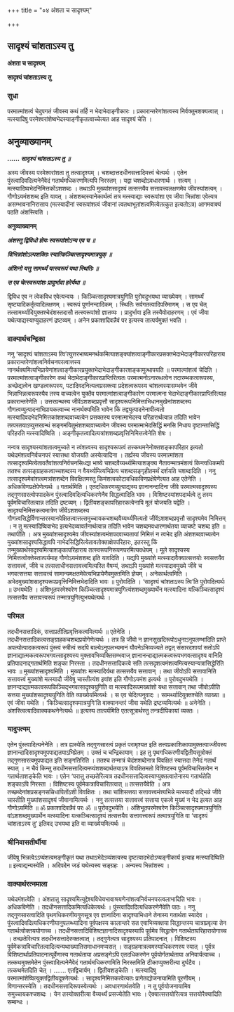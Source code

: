 +++
title = "०४ अंशता च सादृश्यम्"

+++


## सादृश्यं चांशताऽस्य तु

**अंशता च सादृश्यम्**

**सादृश्यं चांशताऽस्य तु**

### **सुधा**

परमात्मांशत्वं चेदुपगतं जीवस्य कथं तर्हि न भेदाभेदाङ्गीकारः । प्रकारान्तरेणांशत्वस्य निर्वक्तुमशक्यत्वात् । मत्स्यादिषु परमेश्वरांशेष्वभेदस्याङ्गीकृतत्वाच्चेत्यत आह सादृश्यं चेति ।

## **अनुव्याख्यानम्**

***...... सादृश्यं चांशताऽस्य तु ॥***

अस्य जीवस्य परमेश्वरांशता तु तत्सादृश्यम् । चशब्दात्तदधीनसत्तादिमत्त्वं चेत्यर्थः । एतेन पुंस्त्वादिवदित्यनेनैवेदं गतार्थमधिकरणमित्यपि निरस्तम् । यद्वा चशब्दोऽवधारणार्थः । सत्यम् । मत्स्यादिष्वभेदनिमित्तकोंऽशशब्दः । तथाऽपि मुख्यांशसादृश्यं तत्सत्तयैव सत्तावत्त्वलक्षणमेव जीवस्यांशत्वम् । गौणोऽयमंशशब्द इति यावत् । अंशशब्दस्यानेकार्थत्वं तत्र मत्स्याद्याः स्वरूपांशा एव जीवा भिन्नांशा एवेत्यत्र असम्भावनानिरासाय (मत्स्यादीनां स्वरूपांशत्वं जीवानां त्वतथाभूतांशत्वमित्येतत्कुत इत्यतोऽत्र) आगमवाक्यं पठति अंशस्त्विति ।

**अनुव्याख्यानम्**

***अंशस्तु द्विविधो ज्ञेयः स्वरूपांशोऽन्य एव च ॥***

***विभिन्नांशोऽल्पशक्तिः स्यात्किञ्चित्सादृश्यमात्रयुक् ॥***

***अंशिनो यत्तु सामर्थ्यं यत्स्वरूपं यथा स्थितिः ॥***

***स एव चेत्स्वरूपांशः प्रादुर्भावा हरेर्यथा ॥***

द्विविध एव न त्वेकविध एवेत्यन्वयः । किञ्चित्सादृश्यमात्रयुगिति पुरोवदुभयथा व्याख्येयम् । सामर्थ्यं सृष्ट्यादिकर्तृत्वादिलक्षणम् । स्वरूपं पूर्णानन्दादिकम् । स्थितिः सर्वगतत्वादिपरिमाणम् । स एव चेत् तत्सामर्थ्यादियुक्तश्चेदंशस्तदासौ तत्स्वरूपांशो ज्ञातव्यः । प्रादुर्भावा इति तस्यैवोदाहरणम् । एवं जीवा यथेत्याद्यस्याप्युदाहरणं द्रष्टव्यम् । अनेन प्रकाशादिवन्नैवं पर इत्यस्य तात्पर्यमुक्तं भवति ।

### **वाक्यार्थचन्द्रिका**

ननु ‘सादृश्यं चांशताऽस्य त्वि’त्युत्तरभाष्यमनर्थकमित्याशङ्क्यांशत्वाङ्गीकारप्रसक्तभेदाभेदाङ्गीकारपरिहाराय प्रकारान्तरेणांशत्वनिर्वचनपरत्वात्तस्य नानर्थक्यमित्यभिप्रायेणांशत्वाङ्गीकारप्रयुक्तभेदाभेदाङ्गीकारशङ्कामुत्थापयति ॥ परमात्मांशत्वं चेदिति । परमात्मांशत्वाङ्गीकारेण कथं भेदाभेदाङ्गीकारप्राप्तिरित्यतः परमात्मनोऽनारब्धत्वेन तदारम्भकत्वरूपस्य, अच्छेद्यत्वेन खण्डत्वरूपस्य, पटादिवदनित्यत्वप्रसक्त्या प्रदेशत्वरूपस्य चांशत्वस्यासम्भवेन जीवे भिन्नाभिन्नत्वरूपस्यैव तस्य वाच्यत्वेन युक्तैव परमात्मांशत्वाङ्गीकारेण परमात्मना भेदाभेदाङ्गीकारप्राप्तिरित्याह प्रकारान्तरेणेति । उत्तरग्रन्थस्य जीवेंऽशशब्दप्रवृत्तौ सादृश्यरूपनिमित्ताभिधानमुखेनांशशब्दस्य गौणत्वव्युत्पादनाभिप्रायकत्वाच्च नानर्थक्यमिति भावेन किं तद्व्युत्पादनेनापीत्यतो मत्स्यादिवदभेदनिमित्तकांशशब्दवाच्यत्वेन प्रसक्तस्य परमात्माभेदस्य परिहारार्थत्वान्न तदिति भावेन तत्परतयाऽप्युत्तरग्रन्थं सङ्गमयितुमंशशब्दवाच्यत्वेन जीवस्य परमात्माभेदसिद्धिं मनसि निधाय दृष्टान्तासिद्धिं परिहरति मत्स्यादिष्विति । अङ्गीकृतत्वादित्यत्रांशशब्दप्रवृत्तिनिमित्तत्वेनेति शेषः ।

नन्वत्र सादृश्यस्यांशतात्वमुच्यते न त्वंशत्वस्य सादृश्यरूपत्वं तत्त्कथमनेनोक्तशङ्कापरिहार इत्यतो यथेदमंशत्वनिर्वचनपरं स्यात्तथा योजयति अस्येत्यादिना । तर्ह्यस्य जीवस्य परमात्मांशता तत्सादृश्यमित्येतावतैवांशत्वनिर्वचनसिध्द्या भाष्ये चशब्दवैय्यर्थ्यमित्याशङ्क्य नैतावन्मात्रमंशत्वं किन्त्वधिकमपि ततश्च तत्सङ्ग्राहकत्वाच्चशब्दस्य न वैयर्थ्यमित्यभिप्रेत्य चशब्दसङ्गृहीतमर्थं दर्शयति चशब्दादिति । ननु तत्सादृश्यमेवांशत्वमत्रांशशब्देन विवक्षितमस्तु किमंशत्वकोटावधिकविणप्रक्षेपेणेत्यत आह एतेनेति । अधिकविणप्रक्षेपेणेत्यर्थः ॥ गतार्थमिति । एतदधिकरणव्युत्पाद्यस्य ज्ञानानन्दादिना जीवे परमात्मसादृश्यस्य तद्गुणसारत्वोपपादकेन पुंस्त्वादिवदित्यधिकरणेनैव सिद्धत्वादिति भावः । विशिष्टस्यांशपदार्थत्वे तु तस्य पूर्वमविचारितत्वान्न तदिति द्रष्टव्यम् । द्वितीयशङ्कापरिहारकत्वेनापि मूलं योजयति यद्वेति । सादृश्यनिमित्तकत्वमात्रेण जीवेंऽशशब्दस्य गौणत्वसिद्धेर्विणान्तरस्यानपेक्षितत्वात्तत्समुच्चायकचशब्दवैय्यर्थ्यमित्यतो जीवेंऽशशब्दप्रवृत्तौ सादृश्यमेव निमित्तम् । न तु मत्स्यादिष्विवाभेद इत्यभेदव्यावर्तनार्थत्वान्न तदिति भावेन चशब्दमवधारणार्थतया व्याचष्टे चशब्द इति ॥ तथापीति । अत्र मुख्यांशसादृश्यमेव जीवस्यांशत्वमंशपदवाच्यतायां निमित्तं न त्वभेद इति अंशशब्दवाच्यत्वेन मुख्यांशसादृश्यसिद्धावपि नाभेदसिद्धिरित्येतावतोक्ताक्षेपपरिहारः, इतरस्तु किं तन्मुख्यार्थसादृश्यमित्याशङ्कापरिहाराय तत्स्वरूपनिरूपणपरमित्यवधेयम् । मूले सादृश्यस्य निमित्तत्वोक्तेस्तात्पर्यमाह गौणोऽयमंशशब्द इति यावदिति । यद्यपि मुख्यांशे मत्स्यादावैक्यात्सत्तयोः स्वसत्तयैव सत्तावत्त्वं, जीवे च तत्सत्ताधीनसत्तावत्त्वमित्यस्ति वैषम्यं, तथाऽपि मुख्यांशे मत्स्यादावमुख्ये जीवे च भगवत्सत्तया सत्तावत्त्वं सामान्यमक्षतमेवेत्यभिप्रायेणैवमुक्तमिति ज्ञेयम् । अनेकार्थत्वमिति । अभेदमुख्यांशसादृश्यरूपप्रवृत्तिनिमित्तभेदादिति भावः ॥ पुरोवदिति । ‘सादृश्यं चांशताऽस्य त्वि’ति पुरोवदित्यर्थः ॥ उभयथेति । अंशिभूतपरमेश्वरेण किञ्चित्सादृश्यमात्रयुगित्यंशशब्दमुख्यार्थेन मत्स्यादिना यत्किञ्चित्सादृश्यं तत्सत्तयैव सत्तावत्त्वरूपं तन्मात्रयुगित्युभयथेत्यर्थः ।

### **परिमल**

तदधीनसत्तादिकं, सत्ताप्रतीतिप्रवृत्तिकत्वमित्यर्थः ॥ एतेनेति । तदधीनसत्तादिकत्वसङ्ग्राहकचशब्दप्रयोगेणेत्यर्थः । तत्र हि जीवो न ज्ञानसुखदिरूपोऽधुनाऽनुपलम्भादिति प्राप्ते अपत्योत्पादकत्वरूपं पुंस्त्वं स्त्रीत्वं सदपि बाल्येऽनुपलभ्यमानं यौवनेऽभिव्यज्यते तद्वत् संसारदशायां सतोऽपि ज्ञानाद्यात्मकत्वरूपभगवत्सादृश्यस्य मुक्तावभिव्यक्तिसम्भवाज् ज्ञानानन्दाद्यात्मकत्वरूपभगवत्सादृश्य वानिति प्रतिपादनाद्गतार्थमिति शङ्का निरस्ता । तदधीनसत्तादिकत्वे सति तत्सदृशत्वमंशत्वमित्यस्यान्यत्रासिद्धेरिति भावः ॥ मुख्यांशसादृश्यमिति । मुख्यांशः मत्स्यादिर्यथा तत्सत्तयैव सत्तावान् । तथा जीवोऽपि सत्तावानिति सत्तावत्त्वं मुख्यांशे मत्स्यादौ जीवेषु चास्तीत्यंश इवांश इति गौणोऽयमंश इत्यर्थः ॥ पुरोवदुभयथेति । ज्ञानन्दाद्यात्मकत्वरूपकिञ्चिद्भगवत्सादृश्ययुगिति वा मत्स्यादिरूपमख्यांशो यथा सत्तावान् तथा जीवोऽपीति सत्तया मुख्यांशसादृश्ययुगिति वेति व्याख्येयमित्यर्थः । स एव चेदित्यनुवादः । सामर्थ्यादियुक्तश्चेति व्याख्या ॥ एवं जीवा यथेति । ‘किञ्चित्सादृश्यमात्रयुगि’ति वाक्यानन्तरं जीवा यथेति द्रष्टव्यमित्यर्थः ॥ अनेनेति । अंशस्त्वित्यादिवाक्यकथनेनेत्यर्थः ॥ इत्यस्य तात्पर्यमिति एतत्सूत्रार्थस्तु तन्त्रदीपिकायां व्यक्तः ।

### **यादुपत्यम्**

एतेन पुंस्त्वादित्यनेनेति । तत्र ह्यस्येति तद्गुणसारत्वं प्रकृतं परामृश्यत इति तत्त्वप्रकाशिकायामुक्तत्वाज्जीवस्य ज्ञानान्दादिसादृश्यमुपपाद्यतयाऽभिप्रेतम् । उक्तं च चन्द्रिकायाम् । इह तु पृथगधिकरणीयद्वितीयसूत्रोक्तं तद्गुणसारत्वमुपपाद्यत इति सङ्गतिरिति । ततश्च तन्मात्रं चेदंशशब्देनात्र विवक्षितं स्यात्तदा तेनेदं गतार्थं स्यात् । न चैवं किन्तु तदधीनसत्तादित्वमप्यंशशब्दार्थतयाऽत्र विवक्षितमतो विशिष्टस्य पूर्वमविचारितत्वेन न गतार्थताशङ्केति भावः । एतेन ‘परात्तु तच्छतेरित्यत्र तदधीनसत्तादित्वस्याप्युक्तत्वात्तेनास्य गतार्थतेति शङ्काऽपि निरस्ता । विशिष्टस्य पूर्वमेकत्राविचारितत्वात् ॥ तत्सत्तयैवेति । अत्र तच्छब्देनांशप्रसङ्गसन्निधापितोंऽशी विवक्षितः । तथा चांशिसत्तया सत्तावत्त्वमंश्यभिन्ने मत्स्यादौ तद्भिन्ने जीवे चास्तीति मुख्यांशसादृश्यं जीवानामित्यर्थः । ननु तत्सत्तया सत्तावत्त्वं सत्ताया एकत्वे मुख्यं न भेद इत्यत आह गौणोऽयमिति ॥ ॐ प्रकाशादिवन्नैवं परः ॐ ॥ पुरोवदुभयेति । अंशिभूतपरमेश्वरेण किञ्चित्सादृश्यमात्रयुगिति वांऽशशब्दमुख्यार्थेन मत्स्यादिना यत्कञ्चित्सादृश्यं तत्सत्तयैव सत्तावत्त्वरूपं तत्मात्रयुगिति वा ‘सादृश्यं चांशताऽस्य तु’ इतिवद् उभयथा इति वा व्याख्येयमित्यर्थः ॥

### **श्रीनिवासतीर्थीया**

जीवेषु भिन्नत्वेऽऽप्यंशत्वमङ्गीकृतं यथा तथाऽभेदेऽप्यंशत्वस्य दृष्टत्वादभेदोऽप्यङ्गीकार्य इत्याह मत्स्यादिष्विति ॥ इत्याद्यन्यस्येति । अदिपदेन जडं यथेत्यस्य सङ्ग्रहः । अन्यस्य भिन्नांशस्य ।

### **वाक्यार्थरत्नमाला**

यथेदमंशत्वेति । अंशतातु सादृश्यमित्युद्देश्यविधेयभावाश्रयणेनांशत्वनिर्वचनपरत्वलाभादिति भावः । अधिकविणेति । तदधीनसत्तादिकमित्यधिकेत्यर्थः । पुंस्त्वादिवदित्यधिकरणेनैवेति पाठः । ननु तद्गुणसारत्वादिति पृथगधिकरणीयगुणसूत्र एव ज्ञानादिना सादृश्याभिधाने तेनास्य गतार्थता स्यादेव । पुंस्त्वादिवदित्यधिकरणीयानुपलब्ध्यादिना पूर्वपक्षस्य कालान्तरे सत एवाभिव्यक्तया सिद्धान्तस्य चात्राप्रवृत्या तेन गतार्थत्वोक्तययोगाच्च । तदधीनसत्तादिविशिष्टज्ञानादिसादृश्यस्यापि पूर्वमेव सिद्धत्वेन गतार्थतापरिहारायोगाच्च । तच्छतेरित्यत्र तदधीनसत्तादेरुक्तत्वात् । तद्गुणेत्यत्र सादृश्यस्य प्रतिपादनात् । विशिष्टस्य पूर्वमेकत्राविचारितत्वादित्यन्यथाख्यातिसमाधानमप्यसत् । सङ्ग्रहमात्रत्वमस्याधिकरणस्य स्यात् । पूर्वत्र विशिष्टार्थाप्रतिपादनात्पूर्वेणास्य गतार्थताया अप्रसङ्गेऽपि एतदधिकरणेन पूर्वयोर्गतार्थताया अनिवार्यत्वाच्च । तत्कथमुक्तमेतेन पुंस्त्वादित्यनेनैवेदं गतार्थमधिकरणमिति निरस्तमिति टीकाप्युक्तरीत्या दुर्घटैव । तत्कथमेतदिति चेत् । ....... एतद्विचार्यम् । द्वितीयशङ्केति । मत्स्यादिषु परमात्मांशेष्वित्युक्तद्वितीयदूषणेत्यर्थः । सादृश्यनिमित्तकत्वेत्यतः प्रागेतद्योजनायामिति पूरणीयम् । विणान्तरस्येति । तदधीनसत्तादिरूपस्येत्यर्थः । अवधारणार्थतयेति । न तु पूर्वयोजनायामिव समुच्चायकश्चशब्दः । येन तस्योक्तरीत्या वैय्यर्थ्यं प्रसज्येतेति भावः । ऐक्यात्सत्तयोरित्यत्र सत्तयोरैक्यादिति सम्बन्धः ।

